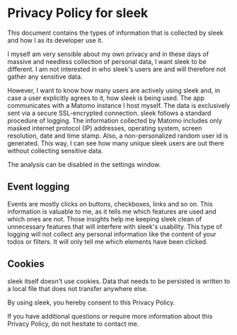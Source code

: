 # Privacy Policy for sleek
This document contains the types of information that is collected by sleek and how I as its developer use it.

I myself am very sensible about my own privacy and in these days of massive and needless collection of personal data, I want sleek to be different. I am not interested in who sleek's users are and will therefore not gather any sensitive data.

However, I want to know how many users are actively using sleek and, in case a user explicitly agrees to it, how sleek is being used. The app communicates with a Matomo instance I host myself. The data is exclusively sent via a secure SSL-encrypted connection. sleek follows a standard procedure of logging. The information collected by Matomo includes only masked internet protocol (IP) addresses, operating system, screen resolution, date and time stamp. Also, a non-personalized random user id is generated. This way, I can see how many unique sleek users are out there without collecting sensitive data.

The analysis can be disabled in the settings window.

## Event logging
Events are mostly clicks on buttons, checkboxes, links and so on. This information is valuable to me, as it tells me which features are used and which ones are not. Those insights help me keeping sleek clean of unnecessary features that will interfere with sleek's usability. This type of logging will not collect any personal information like the content of your todos or filters. It will only tell me which elements have been clicked.

## Cookies
sleek itself doesn't use cookies. Data that needs to be persisted is written to a local file that does not transfer anywhere else.

By using sleek, you hereby consent to this Privacy Policy.

If you have additional questions or require more information about this Privacy Policy, do not hesitate to contact me.